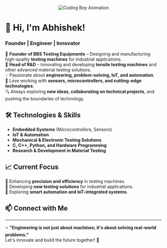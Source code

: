 <!-- Add an animated technical GIF -->
<p align="center">
  <img src="https://media.giphy.com/media/qgQUggAC3Pfv687qPC/giphy.gif" alt="Coding Boy Animation">
</p>

# 👋 Hi, I'm Abhishek! 
### Founder | Engineer | Innovator

🚀 **Founder of BBS Testing Equipments** – Designing and manufacturing high-quality **testing machines** for industrial applications.  
🔬 **Head of R&D** – Innovating and developing **tensile testing machines** and other advanced material testing solutions.  
💡 Passionate about **engineering, problem-solving, IoT, and automation**.  
🤖 Love working with **sensors, microcontrollers, and cutting-edge technologies**.  
🔍 Always exploring **new ideas, collaborating on technical projects**, and pushing the boundaries of technology.

## 🛠 Technologies & Skills
- **Embedded Systems** (Microcontrollers, Sensors)
- **IoT & Automation**
- **Mechanical & Electronic Testing Solutions**
- **C, C++, Python, and Hardware Programming**
- **Research & Development in Material Testing**

## 📈 Current Focus
🔹 Enhancing **precision and efficiency** in testing machines.  
🔹 Developing **new testing solutions** for industrial applications.  
🔹 Exploring **smart automation and IoT-integrated systems**.

## 📫 Connect with Me


---

⭐ **"Engineering is not just about machines; it's about solving real-world problems."**  
Let's innovate and build the future together! 🚀
